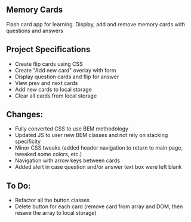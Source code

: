 ## Memory Cards

Flash card app for learning. Display, add and remove memory cards with questions and answers

## Project Specifications

- Create flip cards using CSS
- Create "Add new card" overlay with form
- Display question cards and flip for answer
- View prev and next cards
- Add new cards to local storage
- Clear all cards from local storage

## Changes:
- Fully converted CSS to use BEM methodology
- Updated JS to user new BEM classes and not rely on stacking specificity
- Minor CSS tweaks (added header navigation to return to main page, tweaked some colors, etc.)
- Navigation with arrow keys between cards
- Added alert in case question and/or answer text box were left blank

## To Do:
- Refactor all the button classes 
- Delete button for each card (remove card from array and DOM, then resave the array to local storage)
